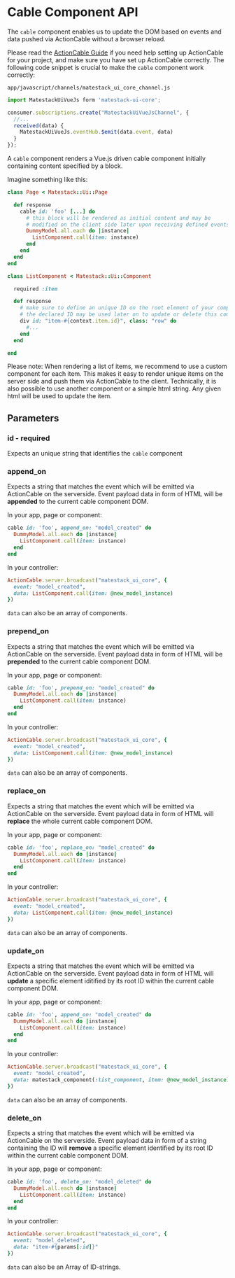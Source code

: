 # Cable Component API

The `cable` component enables us to update the DOM based on events and data pushed via ActionCable without a browser reload.

Please read the [ActionCable Guide](../../integrations/action-cable.md) if you need help setting up ActionCable for your project, and make sure you have set up ActionCable correctly. The following code snippet is crucial to make the `cable` component work correctly:

`app/javascript/channels/matestack_ui_core_channel.js`

```javascript
import MatestackUiVueJs form 'matestack-ui-core';

consumer.subscriptions.create("MatestackUiVueJsChannel", {
  //...
  received(data) {
    MatestackUiVueJs.eventHub.$emit(data.event, data)
  }
});
```

A `cable` component renders a Vue.js driven cable component initially containing content specified by a block.

Imagine something like this:

```ruby
class Page < Matestack::Ui::Page

  def response
    cable id: 'foo' [...] do
      # this block will be rendered as initial content and may be
      # modified on the client side later upon receiving defined events
      DummyModel.all.each do |instance|
        ListComponent.call(item: instance)
      end
    end
  end
end
```

```ruby
class ListComponent < Matestack::Ui::Component

  required :item

  def response
    # make sure to define an unique ID on the root element of your component
    # the declared ID may be used later on to update or delete this component on the client side
    div id: "item-#{context.item.id}", class: "row" do
      #...
    end
  end

end
```

Please note: When rendering a list of items, we recommend to use a custom component for each item. This makes it easy to render unique items on the server side and push them via ActionCable to the client. Technically, it is also possible to use another component or a simple html string. Any given html will be used to update the item.

## Parameters

### id - required

Expects an unique string that identifies the `cable` component

### **append\_on**

Expects a string that matches the event which will be emitted via ActionCable on the serverside. Event payload data in form of HTML will be **appended** to the current cable component DOM.

In your app, page or component:

```ruby
cable id: 'foo', append_on: "model_created" do
  DummyModel.all.each do |instance|
    ListComponent.call(item: instance)
  end
end
```

In your controller:

```ruby
ActionCable.server.broadcast("matestack_ui_core", {
  event: "model_created",
  data: ListComponent.call(item: @new_model_instance)
})
```

`data` can also be an array of components.

### prepend\_on

Expects a string that matches the event which will be emitted via ActionCable on the serverside. Event payload data in form of HTML will be **prepended** to the current cable component DOM.

In your app, page or component:

```ruby
cable id: 'foo', prepend_on: "model_created" do
  DummyModel.all.each do |instance|
    ListComponent.call(item: instance)
  end
end
```

In your controller:

```ruby
ActionCable.server.broadcast("matestack_ui_core", {
  event: "model_created",
  data: ListComponent.call(item: @new_model_instance)
})
```

`data` can also be an array of components.

### replace\_on

Expects a string that matches the event which will be emitted via ActionCable on the serverside. Event payload data in form of HTML will **replace** the whole current cable component DOM.

In your app, page or component:

```ruby
cable id: 'foo', replace_on: "model_created" do
  DummyModel.all.each do |instance|
    ListComponent.call(item: instance)
  end
end
```

In your controller:

```ruby
ActionCable.server.broadcast("matestack_ui_core", {
  event: "model_created",
  data: ListComponent.call(item: @new_model_instance)
})
```

`data` can also be an array of components.

### update\_on

Expects a string that matches the event which will be emitted via ActionCable on the serverside. Event payload data in form of HTML will **update** a specific element iditified by its root ID within the current cable component DOM.

In your app, page or component:

```ruby
cable id: 'foo', append_on: "model_created" do
  DummyModel.all.each do |instance|
    ListComponent.call(item: instance)
  end
end
```

In your controller:

```ruby
ActionCable.server.broadcast("matestack_ui_core", {
  event: "model_created",
  data: matestack_component(:list_component, item: @new_model_instance)
})
```

`data` can also be an array of components.

### delete\_on

Expects a string that matches the event which will be emitted via ActionCable on the serverside. Event payload data in form of a string containing the ID will **remove** a specific element identified by its root ID within the current cable component DOM.

In your app, page or component:

```ruby
cable id: 'foo', delete_on: "model_deleted" do
  DummyModel.all.each do |instance|
    ListComponent.call(item: instance)
  end
end
```

In your controller:

```ruby
ActionCable.server.broadcast("matestack_ui_core", {
  event: "model_deleted",
  data: "item-#{params[:id]}"
})
```

`data` can also be an Array of ID-strings.

